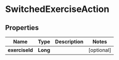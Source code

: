 

# SwitchedExerciseAction


## Properties

| Name | Type | Description | Notes |
|------------ | ------------- | ------------- | -------------|
|**exerciseId** | **Long** |  |  [optional] |



